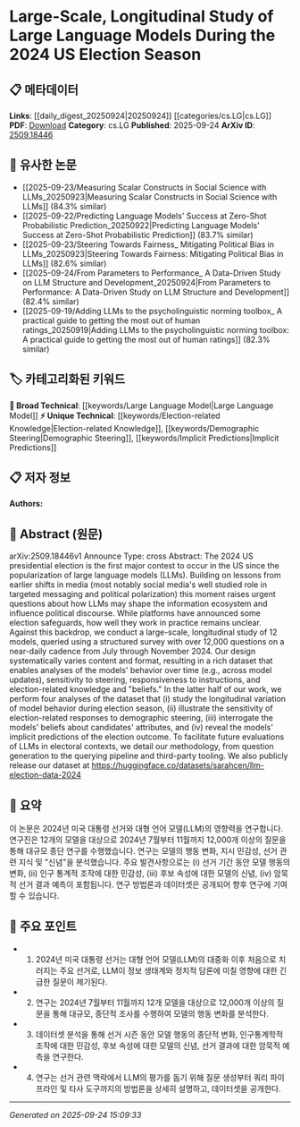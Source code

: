 <!-- KEYWORD_LINKING_METADATA:
{
  "processed_timestamp": "2025-09-24T15:09:33.203279",
  "vocabulary_version": "1.0",
  "selected_keywords": [
    "Large Language Model",
    "Election-related Knowledge",
    "Demographic Steering",
    "Implicit Predictions"
  ],
  "rejected_keywords": [],
  "similarity_scores": {
    "Large Language Model": 0.85,
    "Election-related Knowledge": 0.78,
    "Demographic Steering": 0.8,
    "Implicit Predictions": 0.77
  },
  "extraction_method": "AI_prompt_based",
  "budget_applied": true,
  "candidates_json": {
    "candidates": [
      {
        "surface": "Large Language Models",
        "canonical": "Large Language Model",
        "aliases": [
          "LLMs"
        ],
        "category": "broad_technical",
        "rationale": "Central to the study, connecting to broader discussions on AI's role in elections.",
        "novelty_score": 0.45,
        "connectivity_score": 0.9,
        "specificity_score": 0.6,
        "link_intent_score": 0.85
      },
      {
        "surface": "Election-related knowledge",
        "canonical": "Election-related Knowledge",
        "aliases": [
          "Election Knowledge"
        ],
        "category": "unique_technical",
        "rationale": "Specific to the study's focus on how LLMs handle electoral information.",
        "novelty_score": 0.7,
        "connectivity_score": 0.65,
        "specificity_score": 0.8,
        "link_intent_score": 0.78
      },
      {
        "surface": "Demographic steering",
        "canonical": "Demographic Steering",
        "aliases": [],
        "category": "unique_technical",
        "rationale": "Highlights the study's analysis of LLM responses influenced by demographic factors.",
        "novelty_score": 0.75,
        "connectivity_score": 0.6,
        "specificity_score": 0.85,
        "link_intent_score": 0.8
      },
      {
        "surface": "Implicit predictions",
        "canonical": "Implicit Predictions",
        "aliases": [
          "Model Predictions"
        ],
        "category": "unique_technical",
        "rationale": "Focuses on the models' ability to predict election outcomes, a novel aspect of the study.",
        "novelty_score": 0.68,
        "connectivity_score": 0.7,
        "specificity_score": 0.75,
        "link_intent_score": 0.77
      }
    ],
    "ban_list_suggestions": [
      "election season",
      "platforms",
      "methodology"
    ]
  },
  "decisions": [
    {
      "candidate_surface": "Large Language Models",
      "resolved_canonical": "Large Language Model",
      "decision": "linked",
      "scores": {
        "novelty": 0.45,
        "connectivity": 0.9,
        "specificity": 0.6,
        "link_intent": 0.85
      }
    },
    {
      "candidate_surface": "Election-related knowledge",
      "resolved_canonical": "Election-related Knowledge",
      "decision": "linked",
      "scores": {
        "novelty": 0.7,
        "connectivity": 0.65,
        "specificity": 0.8,
        "link_intent": 0.78
      }
    },
    {
      "candidate_surface": "Demographic steering",
      "resolved_canonical": "Demographic Steering",
      "decision": "linked",
      "scores": {
        "novelty": 0.75,
        "connectivity": 0.6,
        "specificity": 0.85,
        "link_intent": 0.8
      }
    },
    {
      "candidate_surface": "Implicit predictions",
      "resolved_canonical": "Implicit Predictions",
      "decision": "linked",
      "scores": {
        "novelty": 0.68,
        "connectivity": 0.7,
        "specificity": 0.75,
        "link_intent": 0.77
      }
    }
  ]
}
-->

# Large-Scale, Longitudinal Study of Large Language Models During the 2024 US Election Season

## 📋 메타데이터

**Links**: [[daily_digest_20250924|20250924]] [[categories/cs.LG|cs.LG]]
**PDF**: [Download](https://arxiv.org/pdf/2509.18446.pdf)
**Category**: cs.LG
**Published**: 2025-09-24
**ArXiv ID**: [2509.18446](https://arxiv.org/abs/2509.18446)

## 🔗 유사한 논문
- [[2025-09-23/Measuring Scalar Constructs in Social Science with LLMs_20250923|Measuring Scalar Constructs in Social Science with LLMs]] (84.3% similar)
- [[2025-09-22/Predicting Language Models' Success at Zero-Shot Probabilistic Prediction_20250922|Predicting Language Models' Success at Zero-Shot Probabilistic Prediction]] (83.7% similar)
- [[2025-09-23/Steering Towards Fairness_ Mitigating Political Bias in LLMs_20250923|Steering Towards Fairness: Mitigating Political Bias in LLMs]] (82.6% similar)
- [[2025-09-24/From Parameters to Performance_ A Data-Driven Study on LLM Structure and Development_20250924|From Parameters to Performance: A Data-Driven Study on LLM Structure and Development]] (82.4% similar)
- [[2025-09-19/Adding LLMs to the psycholinguistic norming toolbox_ A practical guide to getting the most out of human ratings_20250919|Adding LLMs to the psycholinguistic norming toolbox: A practical guide to getting the most out of human ratings]] (82.3% similar)

## 🏷️ 카테고리화된 키워드
**🧠 Broad Technical**: [[keywords/Large Language Model|Large Language Model]]
**⚡ Unique Technical**: [[keywords/Election-related Knowledge|Election-related Knowledge]], [[keywords/Demographic Steering|Demographic Steering]], [[keywords/Implicit Predictions|Implicit Predictions]]

## 📋 저자 정보

**Authors:** 

## 📄 Abstract (원문)

arXiv:2509.18446v1 Announce Type: cross 
Abstract: The 2024 US presidential election is the first major contest to occur in the US since the popularization of large language models (LLMs). Building on lessons from earlier shifts in media (most notably social media's well studied role in targeted messaging and political polarization) this moment raises urgent questions about how LLMs may shape the information ecosystem and influence political discourse. While platforms have announced some election safeguards, how well they work in practice remains unclear. Against this backdrop, we conduct a large-scale, longitudinal study of 12 models, queried using a structured survey with over 12,000 questions on a near-daily cadence from July through November 2024. Our design systematically varies content and format, resulting in a rich dataset that enables analyses of the models' behavior over time (e.g., across model updates), sensitivity to steering, responsiveness to instructions, and election-related knowledge and "beliefs." In the latter half of our work, we perform four analyses of the dataset that (i) study the longitudinal variation of model behavior during election season, (ii) illustrate the sensitivity of election-related responses to demographic steering, (iii) interrogate the models' beliefs about candidates' attributes, and (iv) reveal the models' implicit predictions of the election outcome. To facilitate future evaluations of LLMs in electoral contexts, we detail our methodology, from question generation to the querying pipeline and third-party tooling. We also publicly release our dataset at https://huggingface.co/datasets/sarahcen/llm-election-data-2024

## 📝 요약

이 논문은 2024년 미국 대통령 선거와 대형 언어 모델(LLM)의 영향력을 연구합니다. 연구진은 12개의 모델을 대상으로 2024년 7월부터 11월까지 12,000개 이상의 질문을 통해 대규모 종단 연구를 수행했습니다. 연구는 모델의 행동 변화, 지시 민감성, 선거 관련 지식 및 "신념"을 분석했습니다. 주요 발견사항으로는 (i) 선거 기간 동안 모델 행동의 변화, (ii) 인구 통계적 조작에 대한 민감성, (iii) 후보 속성에 대한 모델의 신념, (iv) 암묵적 선거 결과 예측이 포함됩니다. 연구 방법론과 데이터셋은 공개되어 향후 연구에 기여할 수 있습니다.

## 🎯 주요 포인트

- 1. 2024년 미국 대통령 선거는 대형 언어 모델(LLM)의 대중화 이후 처음으로 치러지는 주요 선거로, LLM이 정보 생태계와 정치적 담론에 미칠 영향에 대한 긴급한 질문이 제기된다.
- 2. 연구는 2024년 7월부터 11월까지 12개 모델을 대상으로 12,000개 이상의 질문을 통해 대규모, 종단적 조사를 수행하여 모델의 행동 변화를 분석한다.
- 3. 데이터셋 분석을 통해 선거 시즌 동안 모델 행동의 종단적 변화, 인구통계학적 조작에 대한 민감성, 후보 속성에 대한 모델의 신념, 선거 결과에 대한 암묵적 예측을 연구한다.
- 4. 연구는 선거 관련 맥락에서 LLM의 평가를 돕기 위해 질문 생성부터 쿼리 파이프라인 및 타사 도구까지의 방법론을 상세히 설명하고, 데이터셋을 공개한다.


---

*Generated on 2025-09-24 15:09:33*